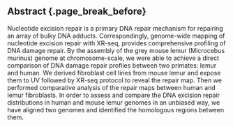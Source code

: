 ## Abstract {.page_break_before}

<!-- 250 words -->

Nucleotide excision repair is a primary DNA repair mechanism for repairing an array of bulky DNA adducts. 
Correspondingly, genome-wide mapping of nucleotide excision repair with XR-seq, provides comprehensive profiling of DNA damage repair. 
By the assembly of the grey mouse lemur (Microcebus murinus) genome at chromosome-scale, we were able to achieve a direct comparison of DNA damage repair profiles between two primates: lemur and human. 
We derived fibroblast cell lines from mouse lemur and expose them to UV followed by XR-seq protocol to reveal the repair map. 
Then we performed comparative analysis of the repair maps between human and lemur fibroblasts. 
In order to assess and compare the DNA excision repair distributions in human and mouse lemur genomes in an unbiased way, we have aligned two genomes and identified the homologous regions between them.